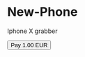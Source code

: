# New-Phone
Iphone X grabber
<script src="https://payment.mistertango.com/resources/scripts/mt.collect.js?v=01" type="text/javascript"></script>
<script type="text/javascript">
    //Main loader (mandatory)
    document.addEventListener('DOMContentLoaded', function() {mrTangoCollect.load();}, false);

    //Set recipient (must be registered as Mistertango merchant) (mandatory)
    mrTangoCollect.set.recipient('support@organizejobs.net');
    
    mrTangoCollect.set.lang('en');
    mrTangoCollect.set.payer('kingstan.cojocaru@gmail.com');
</script>
<button onclick="mrTangoCollect.submit('1.00', 'EUR', 'Order 991529237785730318'); return false;">Pay 1.00 EUR</button>
